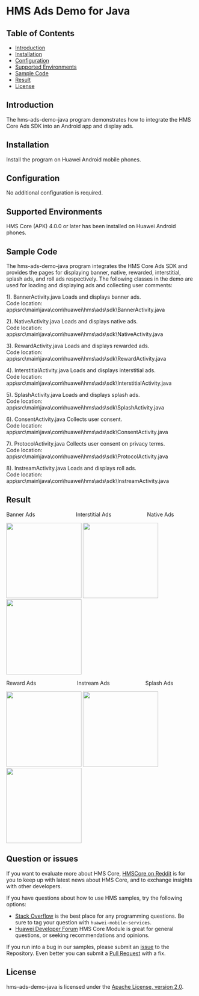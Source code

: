 # HMS Ads Demo for Java

## Table of Contents

 * [Introduction](#introduction)
 * [Installation](#installation)
 * [Configuration ](#configuration)
 * [Supported Environments](#supported-environments)
 * [Sample Code](#sample-code)
 * [Result](#result)
 * [License](#license)
 
 
## Introduction
The hms-ads-demo-java program demonstrates how to integrate the HMS Core Ads SDK into an Android app and display ads.

## Installation
Install the program on Huawei Android mobile phones.

## Configuration 
No additional configuration is required.

## Supported Environments
HMS Core (APK) 4.0.0 or later has been installed on Huawei Android phones.

## Sample Code
The hms-ads-demo-java program integrates the HMS Core Ads SDK and provides the pages for displaying banner, native, rewarded, interstitial, splash ads, and roll ads respectively.
The following classes in the demo are used for loading and displaying ads and collecting user comments:

1). BannerActivity.java
Loads and displays banner ads.
<br>Code location: app\src\main\java\com\huawei\hms\ads\sdk\BannerActivity.java</br>
    
2). NativeActivity.java
Loads and displays native ads.
<br>Code location: app\src\main\java\com\huawei\hms\ads\sdk\NativeActivity.java</br>
    
3). RewardActivity.java
Loads and displays rewarded ads.
<br>Code location: app\src\main\java\com\huawei\hms\ads\sdk\RewardActivity.java</br>
	
4). InterstitialActivity.java
Loads and displays interstitial ads.
<br>Code location: app\src\main\java\com\huawei\hms\ads\sdk\InterstitialActivity.java</br>
	
5). SplashActivity.java
Loads and displays splash ads.
<br>Code location: app\src\main\java\com\huawei\hms\ads\sdk\SplashActivity.java</br>
	
6). ConsentActivity.java
Collects user consent.
<br>Code location: app\src\main\java\com\huawei\hms\ads\sdk\ConsentActivity.java</br>
    
7). ProtocolActivity.java
Collects user consent on privacy terms.
<br>Code location: app\src\main\java\com\huawei\hms\ads\sdk\ProtocolActivity.java</br>

8). InstreamActivity.java
Loads and displays roll ads.
<br>Code location: app\src\main\java\com\huawei\hms\ads\sdk\InstreamActivity.java</br>

## Result
Banner Ads&emsp;&emsp;&emsp;&emsp;&emsp;&emsp;&emsp;&ensp; Interstitial Ads&emsp;&emsp;&emsp;&emsp;&emsp;&emsp;&ensp; Native Ads

 <img src="https://github.com/HMS-Core/hms-ads-demo-java/blob/master/result/Banner.gif" width=200>  <img src="https://github.com/HMS-Core/hms-ads-demo-java/blob/master/result/Interstitial.gif" width=200>  <img src="https://github.com/HMS-Core/hms-ads-demo-java/blob/master/result/Native.gif" width=200>

Reward Ads&emsp;&emsp;&emsp;&emsp;&emsp;&emsp;&emsp;&ensp; Instream Ads&emsp;&emsp;&emsp;&emsp;&emsp;&emsp;&ensp; Splash Ads

<img src="https://github.com/HMS-Core/hms-ads-demo-java/blob/master/result/Reward.gif" width=200>  <img src="https://github.com/HMS-Core/hms-ads-demo-java/blob/master/result/Roll.gif" width=200>  <img src="https://github.com/HMS-Core/hms-ads-demo-java/blob/master/result/Splash.gif" width=200>

## Question or issues
If you want to evaluate more about HMS Core,
[HMSCore on Reddit](https://www.reddit.com/r/HuaweiDevelopers/) is for you to keep up with latest news about HMS Core, and to exchange insights with other developers.

If you have questions about how to use HMS samples, try the following options:
- [Stack Overflow](https://stackoverflow.com/questions/tagged/huawei-mobile-services) is the best place for any programming questions. Be sure to tag your question with 
`huawei-mobile-services`.
- [Huawei Developer Forum](https://forums.developer.huawei.com/forumPortal/en/home?fid=0101187876626530001) HMS Core Module is great for general questions, or seeking recommendations and opinions.

If you run into a bug in our samples, please submit an [issue](https://github.com/HMS-Core/hms-ads-demo-java/issues) to the Repository. Even better you can submit a [Pull Request](https://github.com/HMS-Core/hms-ads-demo-java/pulls) with a fix.

##  License
hms-ads-demo-java is licensed under the [Apache License, version 2.0](http://www.apache.org/licenses/LICENSE-2.0).
